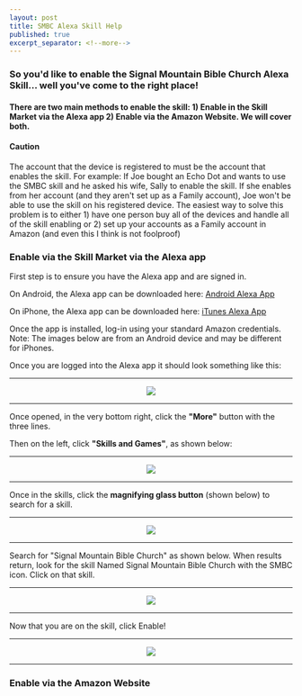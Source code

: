 ```yaml
---
layout: post
title: SMBC Alexa Skill Help
published: true
excerpt_separator: <!--more-->
---
```


### So you'd like to enable the Signal Mountain Bible Church Alexa Skill... well you've come to the right place!

#### There are two main methods to enable the skill: 1) Enable in the Skill Market via the Alexa app 2) Enable via the Amazon Website. We will cover both.

#### Caution
The account that the device is registered to must be the account that enables the skill. For example: If Joe bought an Echo Dot and wants to use the SMBC skill and he asked his wife, Sally to enable the skill. If she enables from her account (and they aren't set up as a Family account), Joe won't be able to use the skill on his registered device. The easiest way to solve this problem is to either 1) have one person buy all of the devices and handle all of the skill enabling or 2) set up your accounts as a Family account in Amazon (and even this I think is not foolproof)

### Enable via the Skill Market via the Alexa app

First step is to ensure you have the Alexa app and are signed in.

On Android, the Alexa app can be downloaded here: [Android Alexa App](https://play.google.com/store/apps/details?id=com.amazon.dee.app "Android Alexa App")

On iPhone, the Alexa app can be downloaded here: [iTunes Alexa App](https://apps.apple.com/us/app/amazon-alexa/id944011620 "iTunes Alexa App")

Once the app is installed, log-in using your standard Amazon credentials. Note: The images below are from an Android device and may be different for iPhones.

Once you are logged into the Alexa app it should look something like this:

---

<p align="center">
  <img src="../images/Alexa-Homescreen.jpg">
</p>

---



Once opened, in the very bottom right, click the **"More"** button with the three lines.

Then on the left, click **"Skills and Games"**, as shown below:



---

<p align="center">
  <img src="../images/more.jpg">
</p>

---

Once in the skills, click the **magnifying glass button** (shown below) to search for a skill.

---

<p align="center">
  <img src="../images/search.jpg">
</p>

---

Search for "Signal Mountain Bible Church" as shown below. When results return, look for the skill Named Signal Mountain Bible Church with the SMBC icon. Click on that skill.

---

<p align="center">
  <img src="../images/smbc-search.jpg">
</p>

---

Now that you are on the skill, click Enable!

---

<p align="center">
  <img src="../images/progression.jpg">
</p>

---



### Enable via the Amazon Website
